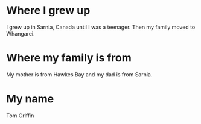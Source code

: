 # Where I grew up
I grew up in Sarnia, Canada until I was a teenager. Then my family moved to Whangarei.
# Where my family is from
My mother is from Hawkes Bay and my dad is from Sarnia.
# My name
Tom Griffin